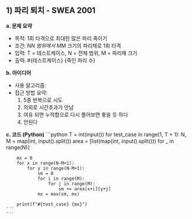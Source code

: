   ## 1) 파리 퇴치 - SWEA 2001
  **a. 문제 요약**
  + 목적: 1회 타격으로 최대한 많은 파리 죽이기
  + 조건: N*N 범위에서 M*M 크기의 파리채로 1회 타격
  + 입력: T = 테스트케이스, N = 전체 범위, M = 파리채 크기
  + 출력: #{테스트케이스} {죽인 파리 수}
      
  **b. 아이디어**
  + 사용 알고리즘:
  + 접근 방법 요약:
      1. 5중 반복으로 시도
      2. 의외로 시간초과가 안남
      3. 여유 되면 누적합으로 다시 풀어보면 좋을 듯 하다
      4. 안된다
 
  **c. 코드 (Python)**
    ```python
    T = int(input())
    for test_case in range(1, T + 1):
        N, M = map(int, input().split())
        area = [list(map(int, input().split())) for _ in range(N)]
     
        mx = 0
        for x in range(N-M+1):
            for y in range(N-M+1):
                sm = 0
                for i in range(M):
                    for j in range(M):
                        sm += area[x+i][y+j]
                mx = max(sm, mx)
     
        print(f"#{test_case} {mx}")
    ```
    ```